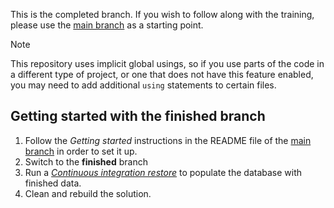 This is the completed branch. If you wish to follow along with the training, please use the [main branch](https://github.com/Kentico/xperience-by-kentico-training-guides) as a starting point.

> [!NOTE]
> This repository uses implicit global usings, so if you use parts of the code in a different type of project, or one that does not have this feature enabled, you may need to add additional `using` statements to certain files.

## Getting started with the finished branch
1. Follow the *Getting started* instructions in the README file of the [main branch](https://github.com/Kentico/xperience-by-kentico-training-guides) in order to set it up. 
1. Switch to the **finished** branch 
1. Run a [*Continuous integration restore*](https://docs.kentico.com/developers-and-admins/ci-cd/continuous-integration#ContinuousIntegration-Restorerepositoryfilestothedatabase) to populate the database with finished data.
1. Clean and rebuild the solution.